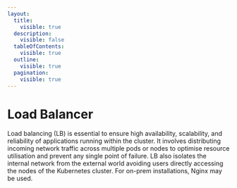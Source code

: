 ```yaml
---
layout:
  title:
    visible: true
  description:
    visible: false
  tableOfContents:
    visible: true
  outline:
    visible: true
  pagination:
    visible: true
---
```


# Load Balancer

Load balancing (LB) is essential to ensure high availability, scalability, and reliability of applications running within the cluster. It involves distributing incoming network traffic across multiple pods or nodes to optimise resource utilisation and prevent any single point of failure. LB also isolates the internal network from the external world avoiding users directly accessing the nodes of the Kubernetes cluster. For on-prem installations, Nginx may be used.

